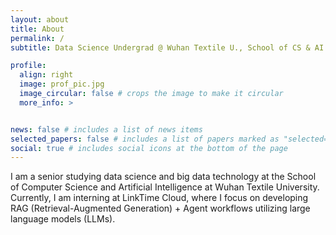 ```yaml
---
layout: about
title: About
permalink: /
subtitle: Data Science Undergrad @ Wuhan Textile U., School of CS & AI

profile:
  align: right
  image: prof_pic.jpg
  image_circular: false # crops the image to make it circular
  more_info: >


news: false # includes a list of news items
selected_papers: false # includes a list of papers marked as "selected={true}"
social: true # includes social icons at the bottom of the page
---
```


I am a senior studying data science and big data technology at the School of Computer Science and Artificial Intelligence at Wuhan Textile University. Currently, I am interning at LinkTime Cloud, where I focus on developing RAG (Retrieval-Augmented Generation) + Agent workflows utilizing large language models (LLMs).
